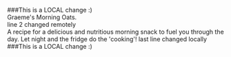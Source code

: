 ###This is a LOCAL change :)  
Graeme's Morning Oats.  
line 2 changed remotely  
A recipe for a delicious and nutritious morning snack to fuel you through the day. Let night and the fridge do the 'cooking'!
last line changed locally  
###This is a LOCAL change :)